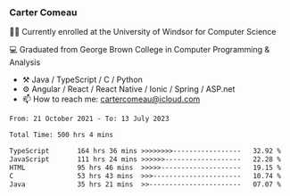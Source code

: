 ### Carter Comeau

🙋‍♂️ Currently enrolled at the University of Windsor for Computer Science

💻 Graduated from George Brown College in Computer Programming & Analysis

- ⚒️ Java / TypeScript / C / Python
- ⚙️ Angular / React / React Native / Ionic / Spring / ASP.net
- 📫 How to reach me: cartercomeau@icloud.com

<!--START_SECTION:waka-->

```txt
From: 21 October 2021 - To: 13 July 2023

Total Time: 500 hrs 4 mins

TypeScript       164 hrs 36 mins >>>>>>>>-----------------   32.92 %
JavaScript       111 hrs 24 mins >>>>>>-------------------   22.28 %
HTML             95 hrs 46 mins  >>>>>--------------------   19.15 %
C                53 hrs 43 mins  >>>----------------------   10.74 %
Java             35 hrs 21 mins  >>-----------------------   07.07 %
```

<!--END_SECTION:waka-->
